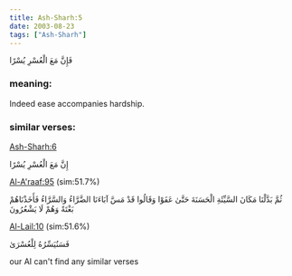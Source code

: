 ```yaml
---
title: Ash-Sharh:5
date: 2003-08-23
tags: ["Ash-Sharh"]
---
```

فَإِنَّ مَعَ الْعُسْرِ يُسْرًا
### meaning: 
Indeed ease accompanies hardship.
### similar verses: 

[Ash-Sharh:6](/94/6)

إِنَّ مَعَ الْعُسْرِ يُسْرًا

[Al-A'raaf:95](/7/95) (sim:51.7%)

ثُمَّ بَدَّلْنَا مَكَانَ السَّيِّئَةِ الْحَسَنَةَ حَتَّىٰ عَفَوْا وَقَالُوا قَدْ مَسَّ آبَاءَنَا الضَّرَّاءُ وَالسَّرَّاءُ فَأَخَذْنَاهُمْ بَغْتَةً وَهُمْ لَا يَشْعُرُونَ

[Al-Lail:10](/92/10) (sim:51.6%)

فَسَنُيَسِّرُهُ لِلْعُسْرَىٰ

our AI can't find any similar verses

